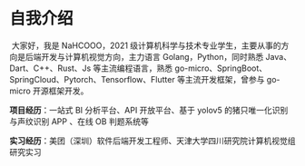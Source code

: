 # 自我介绍

​	大家好，我是 NaHCOOO，2021 级计算机科学与技术专业学生，主要从事的方向是后端开发与计算机视觉方向，主力语言 Golang，Python，同时熟悉 Java、Dart、C++、Rust、Js 等主流编程语言，熟悉 go-micro、SpringBoot、SpringCloud、Pytorch、Tensorflow、Flutter 等主流开发框架，曾参与 go-micro 开源框架开发。

**项目经历**：一站式 BI 分析平台、API 开放平台、基于 yolov5 的猪只唯一化识别与声纹识别 APP 、在线 OB 判题系统等

**实习经历**：美团（深圳）软件后端开发工程师、天津大学四川研究院计算机视觉组研究实习


